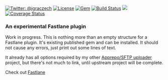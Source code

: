 [![Twitter: @igraczech](https://img.shields.io/badge/contact-%40igraczech-green.svg?style=flat)](https://twitter.com/igraczech)
[![License](https://img.shields.io/badge/license-MIT-green.svg?style=flat)](https://github.com/suculent/fastlane-plugin-apprepo/blob/master/LICENSE)
[![Gem](https://img.shields.io/gem/v/fastlane-plugin-apprepo.svg?style=flat)](http://rubygems.org/gems/fastlane-plugin-apprepo)
[![Build Status](https://img.shields.io/circleci/project/suculent/fastlane-plugin-apprepo.svg?style=flat)](https://circleci.com/gh/suculent/fastlane-plugin-apprepo)
![](https://img.shields.io/badge/_status_-_waiting--for--fastlane--plugins--manager_-yellow.svg)
[![Coverage Status](https://coveralls.io/repos/github/suculent/fastlane-plugin-apprepo/badge.svg?branch=master)](https://coveralls.io/github/suculent/fastlane-plugin-apprepo?branch=master)

### An experimental Fastlane plugin

Work in progress. This is nothing more than an empty structure for a Fastlane plugin. It's existing published gem and can be installed. It should not cause any errors, just print out some lines of text.

It already has all options required by my other [Apprepo/SFTP uploader](https://github.com/suculent/apprepo) project, but there's not much to link, until upstream project will be complete.

Check out [Fastlane](https://fastlane.tools)
